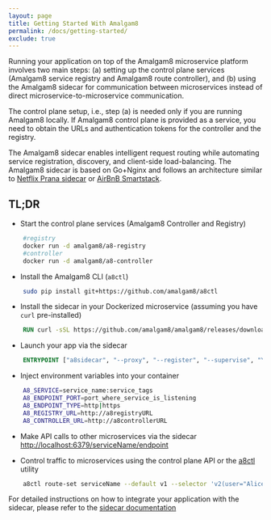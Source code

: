 ```yaml
---
layout: page
title: Getting Started With Amalgam8
permalink: /docs/getting-started/
exclude: true
---
```


Running your application on top of the Amalgam8 microservice platform
involves two main steps: (a) setting up the control plane services
(Amalgam8 service registry and Amalgam8 route controller), and (b) using the
Amalgam8 sidecar for communication between microservices instead of direct
microservice-to-microservice communication. 

The control plane setup, i.e., step (a) is needed only if you are running
Amalgam8 locally. If Amalgam8 control plane is provided as a service, you
need to obtain the URLs and authentication tokens for the controller and
the registry.

The Amalgam8 sidecar enables intelligent request routing while automating
service registration, discovery, and client-side load-balancing. The
Amalgam8 sidecar is based on Go+Nginx and follows an architecture similar
to
[Netflix Prana sidecar](http://techblog.netflix.com/2014/11/prana-sidecar-for-your-netflix-paas.html)
or
[AirBnB Smartstack](http://nerds.airbnb.com/smartstack-service-discovery-cloud/).


## TL;DR

* Start the control plane services (Amalgam8 Controller and Registry)

```bash
    #registry
    docker run -d amalgam8/a8-registry
    #controller
    docker run -d amalgam8/a8-controller
```


* Install the Amalgam8 CLI (`a8ctl`)

```bash
    sudo pip install git+https://github.com/amalgam8/a8ctl
```


* Install the sidecar in your Dockerized microservice (assuming you have
  `curl` pre-installed)

```Dockerfile
    RUN curl -sSL https://github.com/amalgam8/amalgam8/releases/download/${VERSION}/a8sidecar.sh | sh
```


* Launch your app via the sidecar

```Dockerfile
    ENTRYPOINT ["a8sidecar", "--proxy", "--register", "--supervise", "YOURAPP", "YOURAPP_ARG", "YOURAPP_ARG"]
```

* Inject environment variables into your container


```bash
    A8_SERVICE=service_name:service_tags
    A8_ENDPOINT_PORT=port_where_service_is_listening
    A8_ENDPOINT_TYPE=http|https
    A8_REGISTRY_URL=http://a8registryURL
    A8_CONTROLLER_URL=http://a8controllerURL
```

* Make API calls to other microservices via the sidecar [http://localhost:6379/serviceName/endpoint]()

* Control traffic to microservices using the control plane API or the
   [a8ctl](https://github.com/amalgam8/a8ctl) utility

```bash
    a8ctl route-set serviceName --default v1 --selector 'v2(user="Alice")' --selector 'v3(user="Bob")'
```

For detailed instructions on how to integrate your application with the
sidecar, please refer to the
[sidecar documentation](amalgam8-components-sidecar.md)
